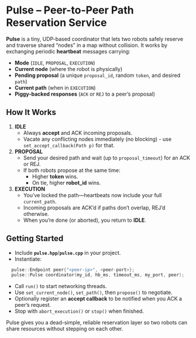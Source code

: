 # Pulse – Peer-to-Peer Path Reservation Service

**Pulse** is a tiny, UDP-based coordinator that lets two robots safely reserve and traverse shared “nodes” in a map without collision. It works by exchanging periodic **heartbeat** messages carrying:

- **Mode** (`IDLE`, `PROPOSAL`, `EXECUTION`)  
- **Current node** (where the robot is physically)  
- **Pending proposal** (a unique `proposal_id`, random `token`, and desired `path`)  
- **Current path** (when in `EXECUTION`)  
- **Piggy-backed responses** (`ACK` or `REJ` to a peer’s proposal)

## How It Works

1. **IDLE**  
   - Always **accept** and ACK incoming proposals.  
   - Vacate any conflicting nodes immediately (no blocking) - use `set_accept_callback(Path p)` for that.  
2. **PROPOSAL**  
   - Send your desired path and wait (up to `proposal_timeout`) for an ACK or REJ.  
   - If both robots propose at the same time:  
     - Higher **token** wins.  
     - On tie, higher **robot_id** wins.  
3. **EXECUTION**  
   - You’ve locked the path—heartbeats now include your full `current_path`.  
   - Incoming proposals are ACK’d if paths don’t overlap, REJ’d otherwise.  
   - When you’re done (or aborted), you return to **IDLE**.

## Getting Started

- Include **`pulse.hpp`**/**`pulse.cpp`** in your project.  
- Instantiate:

```cpp
  pulse::Endpoint peer{"<peer-ip>", <peer-port>};
  pulse::Pulse coordinator(my_id, hb_ms, timeout_ms, my_port, peer);
```

* Call `run()` to start networking threads.
* Use `set_current_node()`, `set_path()`, then `propose()` to negotiate.
* Optionally register an **accept callback** to be notified when you ACK a peer’s request.
* Stop with `abort_execution()` or `stop()` when finished.

Pulse gives you a dead-simple, reliable reservation layer so two robots can share resources without stepping on each other.
